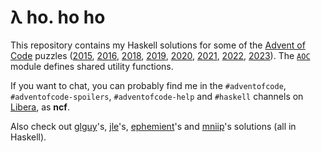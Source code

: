 # λ ho. ho ho

This repository contains my Haskell solutions for some of the [Advent of Code](https://adventofcode.com/) puzzles ([2015](https://github.com/ncfavier/aoc/tree/main/src/2015), [2016](https://github.com/ncfavier/aoc/tree/main/src/2016), [2018](https://github.com/ncfavier/aoc/tree/main/src/2018), [2019](https://github.com/ncfavier/aoc/tree/main/src/2019), [2020](https://github.com/ncfavier/aoc/tree/main/src/2020), [2021](https://github.com/ncfavier/aoc/tree/main/src/2021), [2022](https://github.com/ncfavier/aoc/tree/main/src/2022), [2023](https://github.com/ncfavier/aoc/tree/main/src/2023)). The [`AOC`](https://github.com/ncfavier/aoc/blob/main/src/AOC.hs) module defines shared utility functions.

If you want to chat, you can probably find me in the `#adventofcode`, `#adventofcode-spoilers`, `#adventofcode-help` and `#haskell` channels on [Libera](https://libera.chat/), as **ncf**.

Also check out [glguy](https://github.com/glguy?tab=repositories&q=advent&type=source)'s, [jle](https://github.com/mstksg?tab=repositories&q=advent&type=source)'s, [ephemient](https://github.com/ephemient?tab=repositories&q=aoc&type=source)'s and [mniip](https://github.com/mniip?tab=repositories&q=aoc&type=source)'s solutions (all in Haskell).
